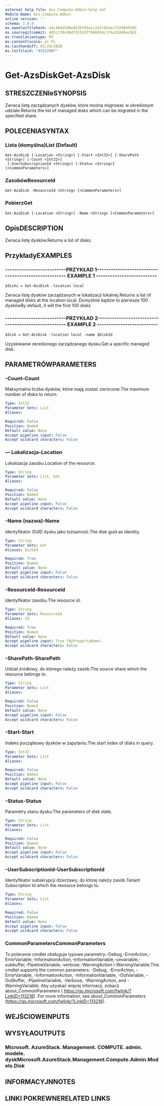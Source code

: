 ```yaml
---
external help file: Azs.Compute.Admin-help.xml
Module Name: Azs.Compute.Admin
online version: ''
schema: 2.0.0
ms.openlocfilehash: e4c464d2d0e822b745acc2a7c6daecf329449105
ms.sourcegitcommit: 4d2c178cd6df9151877b08d54c1f4a228dbec9d1
ms.translationtype: MT
ms.contentlocale: pl-PL
ms.lasthandoff: 01/29/2020
ms.locfileid: "93522997"
---
```

# <span data-ttu-id="236d2-101">Get-AzsDisk</span><span class="sxs-lookup"><span data-stu-id="236d2-101">Get-AzsDisk</span></span>

## <span data-ttu-id="236d2-102">STRESZCZENIe</span><span class="sxs-lookup"><span data-stu-id="236d2-102">SYNOPSIS</span></span>
<span data-ttu-id="236d2-103">Zwraca listę zarządzanych dysków, które można migrować w określonym udziale.</span><span class="sxs-lookup"><span data-stu-id="236d2-103">Returns the list of managed disks which can be migrated in the specified share.</span></span>

## <span data-ttu-id="236d2-104">POLECENIA</span><span class="sxs-lookup"><span data-stu-id="236d2-104">SYNTAX</span></span>

### <span data-ttu-id="236d2-105">Lista (domyślna)</span><span class="sxs-lookup"><span data-stu-id="236d2-105">List (Default)</span></span>
```
Get-AzsDisk [-Location <String>] [-Start <Int32>] [-SharePath <String>] [-Count <Int32>]
 [-UserSubscriptionId <String>] [-Status <String>] [<CommonParameters>]
```

### <span data-ttu-id="236d2-106">Zasobów</span><span class="sxs-lookup"><span data-stu-id="236d2-106">ResourceId</span></span>
```
Get-AzsDisk -ResourceId <String> [<CommonParameters>]
```

### <span data-ttu-id="236d2-107">Pobierz</span><span class="sxs-lookup"><span data-stu-id="236d2-107">Get</span></span>
```
Get-AzsDisk [-Location <String>] -Name <String> [<CommonParameters>]
```

## <span data-ttu-id="236d2-108">Opis</span><span class="sxs-lookup"><span data-stu-id="236d2-108">DESCRIPTION</span></span>
<span data-ttu-id="236d2-109">Zwraca listę dysków.</span><span class="sxs-lookup"><span data-stu-id="236d2-109">Returns a list of disks.</span></span>

## <span data-ttu-id="236d2-110">Przykłady</span><span class="sxs-lookup"><span data-stu-id="236d2-110">EXAMPLES</span></span>

### <span data-ttu-id="236d2-111">--------------------------PRZYKŁAD 1--------------------------</span><span class="sxs-lookup"><span data-stu-id="236d2-111">-------------------------- EXAMPLE 1 --------------------------</span></span>
```
$disks = Get-AzsDisk -location local
```

<span data-ttu-id="236d2-112">Zwraca listę dysków zarządzanych w lokalizacji lokalnej.</span><span class="sxs-lookup"><span data-stu-id="236d2-112">Returns a list of managed disks at the location local.</span></span>
<span data-ttu-id="236d2-113">Domyślnie będzie to pierwsze 100 dysków</span><span class="sxs-lookup"><span data-stu-id="236d2-113">By default, it will the first 100 disks</span></span>

### <span data-ttu-id="236d2-114">--------------------------PRZYKŁAD 2--------------------------</span><span class="sxs-lookup"><span data-stu-id="236d2-114">-------------------------- EXAMPLE 2 --------------------------</span></span>
```
$disk = Get-AzsDisk -location local -name $DiskId
```

<span data-ttu-id="236d2-115">Uzyskiwanie określonego zarządzanego dysku.</span><span class="sxs-lookup"><span data-stu-id="236d2-115">Get a specific managed disk.</span></span>

## <span data-ttu-id="236d2-116">PARAMETRÓW</span><span class="sxs-lookup"><span data-stu-id="236d2-116">PARAMETERS</span></span>

### <span data-ttu-id="236d2-117">-Count</span><span class="sxs-lookup"><span data-stu-id="236d2-117">-Count</span></span>
<span data-ttu-id="236d2-118">Maksymalna liczba dysków, które mają zostać zwrócone.</span><span class="sxs-lookup"><span data-stu-id="236d2-118">The maximum number of disks to return.</span></span>

```yaml
Type: Int32
Parameter Sets: List
Aliases: 

Required: False
Position: Named
Default value: None
Accept pipeline input: False
Accept wildcard characters: False
```

### <span data-ttu-id="236d2-119">— Lokalizacja</span><span class="sxs-lookup"><span data-stu-id="236d2-119">-Location</span></span>
<span data-ttu-id="236d2-120">Lokalizacja zasobu.</span><span class="sxs-lookup"><span data-stu-id="236d2-120">Location of the resource.</span></span>

```yaml
Type: String
Parameter Sets: List, Get
Aliases: 

Required: False
Position: Named
Default value: None
Accept pipeline input: False
Accept wildcard characters: False
```

### <span data-ttu-id="236d2-121">-Name (nazwa)</span><span class="sxs-lookup"><span data-stu-id="236d2-121">-Name</span></span>
<span data-ttu-id="236d2-122">Identyfikator GUID dysku jako tożsamość.</span><span class="sxs-lookup"><span data-stu-id="236d2-122">The disk guid as identity.</span></span>

```yaml
Type: String
Parameter Sets: Get
Aliases: DiskId

Required: True
Position: Named
Default value: None
Accept pipeline input: False
Accept wildcard characters: False
```

### <span data-ttu-id="236d2-123">-ResourceId</span><span class="sxs-lookup"><span data-stu-id="236d2-123">-ResourceId</span></span>
<span data-ttu-id="236d2-124">Identyfikator zasobu.</span><span class="sxs-lookup"><span data-stu-id="236d2-124">The resource id.</span></span>

```yaml
Type: String
Parameter Sets: ResourceId
Aliases: Id

Required: True
Position: Named
Default value: None
Accept pipeline input: True (ByPropertyName)
Accept wildcard characters: False
```

### <span data-ttu-id="236d2-125">-SharePath</span><span class="sxs-lookup"><span data-stu-id="236d2-125">-SharePath</span></span>
<span data-ttu-id="236d2-126">Udział źródłowy, do którego należy zasób.</span><span class="sxs-lookup"><span data-stu-id="236d2-126">The source share which the resource belongs to.</span></span>

```yaml
Type: String
Parameter Sets: List
Aliases: 

Required: False
Position: Named
Default value: None
Accept pipeline input: False
Accept wildcard characters: False
```

### <span data-ttu-id="236d2-127">-Start</span><span class="sxs-lookup"><span data-stu-id="236d2-127">-Start</span></span>
<span data-ttu-id="236d2-128">Indeks początkowy dysków w zapytaniu.</span><span class="sxs-lookup"><span data-stu-id="236d2-128">The start index of disks in query.</span></span>

```yaml
Type: Int32
Parameter Sets: List
Aliases: 

Required: False
Position: Named
Default value: None
Accept pipeline input: False
Accept wildcard characters: False
```

### <span data-ttu-id="236d2-129">-Status</span><span class="sxs-lookup"><span data-stu-id="236d2-129">-Status</span></span>
<span data-ttu-id="236d2-130">Parametry stanu dysku.</span><span class="sxs-lookup"><span data-stu-id="236d2-130">The parameters of disk state.</span></span>

```yaml
Type: String
Parameter Sets: List
Aliases: 

Required: False
Position: Named
Default value: None
Accept pipeline input: False
Accept wildcard characters: False
```

### <span data-ttu-id="236d2-131">-UserSubscriptionId</span><span class="sxs-lookup"><span data-stu-id="236d2-131">-UserSubscriptionId</span></span>
<span data-ttu-id="236d2-132">Identyfikator subskrypcji dzierżawy, do której należy zasób.</span><span class="sxs-lookup"><span data-stu-id="236d2-132">Tenant Subscription Id which the resource belongs to.</span></span>

```yaml
Type: String
Parameter Sets: List
Aliases: 

Required: False
Position: Named
Default value: None
Accept pipeline input: False
Accept wildcard characters: False
```

### <span data-ttu-id="236d2-133">CommonParameters</span><span class="sxs-lookup"><span data-stu-id="236d2-133">CommonParameters</span></span>
<span data-ttu-id="236d2-134">To polecenie cmdlet obsługuje typowe parametry:-Debug,-ErrorAction,-ErrorVariable,-InformationAction,-InformationVariable,-unvariable,-subbuffer,-PipelineVariable,-verbose,-WarningAction i-WarningVariable.</span><span class="sxs-lookup"><span data-stu-id="236d2-134">This cmdlet supports the common parameters: -Debug, -ErrorAction, -ErrorVariable, -InformationAction, -InformationVariable, -OutVariable, -OutBuffer, -PipelineVariable, -Verbose, -WarningAction, and -WarningVariable.</span></span> <span data-ttu-id="236d2-135">Aby uzyskać więcej informacji, zobacz about_CommonParameters ( https://go.microsoft.com/fwlink/?LinkID=113216) .</span><span class="sxs-lookup"><span data-stu-id="236d2-135">For more information, see about_CommonParameters (https://go.microsoft.com/fwlink/?LinkID=113216).</span></span>

## <span data-ttu-id="236d2-136">WEJŚCIOWE</span><span class="sxs-lookup"><span data-stu-id="236d2-136">INPUTS</span></span>

## <span data-ttu-id="236d2-137">WYSYŁA</span><span class="sxs-lookup"><span data-stu-id="236d2-137">OUTPUTS</span></span>

### <span data-ttu-id="236d2-138">Microsoft. AzureStack. Management. COMPUTE. admin. modele. dysk</span><span class="sxs-lookup"><span data-stu-id="236d2-138">Microsoft.AzureStack.Management.Compute.Admin.Models.Disk</span></span>

## <span data-ttu-id="236d2-139">INFORMACYJN</span><span class="sxs-lookup"><span data-stu-id="236d2-139">NOTES</span></span>

## <span data-ttu-id="236d2-140">LINKI POKREWNE</span><span class="sxs-lookup"><span data-stu-id="236d2-140">RELATED LINKS</span></span>

